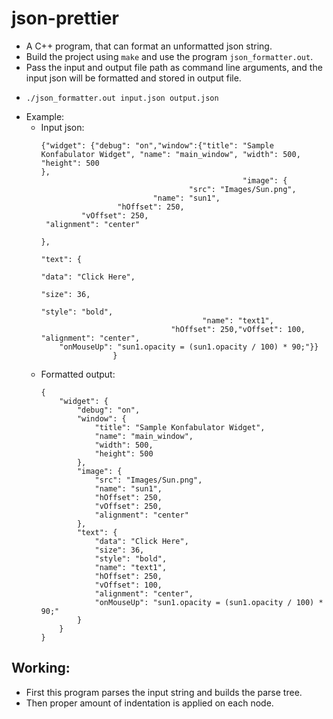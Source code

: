 # json-prettier
- A C++ program, that can format an unformatted json string.
- Build the project using `make` and use the program `json_formatter.out`.
- Pass the input and output file path as command line arguments, and the input json will be formatted and stored in output file.
- 
    ```
    ./json_formatter.out input.json output.json 
    ```
- Example:
    - Input json:
        ```
        {"widget": {"debug": "on","window":{"title": "Sample Konfabulator Widget", "name": "main_window", "width": 500, "height": 500
        },
                                                     "image": { 
                                         "src": "Images/Sun.png",
                                 "name": "sun1",
                         "hOffset": 250,
                 "vOffset": 250,
         "alignment": "center"
                                                                             },
                                                                     "text": {
                                                                                     "data": "Click Here",
                                                                                                         "size": 36,
                                                                                                          "style": "bold",
                                            "name": "text1",
                                     "hOffset": 250,"vOffset": 100,                      "alignment": "center",
            "onMouseUp": "sun1.opacity = (sun1.opacity / 100) * 90;"}}
                        }    
        ```
    - Formatted output:
        ```
        {
            "widget": {
                "debug": "on",
                "window": {
                    "title": "Sample Konfabulator Widget",
                    "name": "main_window",
                    "width": 500,
                    "height": 500
                },
                "image": {
                    "src": "Images/Sun.png",
                    "name": "sun1",
                    "hOffset": 250,
                    "vOffset": 250,
                    "alignment": "center"
                },
                "text": {
                    "data": "Click Here",
                    "size": 36,
                    "style": "bold",
                    "name": "text1",
                    "hOffset": 250,
                    "vOffset": 100,
                    "alignment": "center",
                    "onMouseUp": "sun1.opacity = (sun1.opacity / 100) * 90;"
                }
            }
        }
        ```

## Working:
- First this program parses the input string and builds the parse tree.
- Then proper amount of indentation is applied on each node.